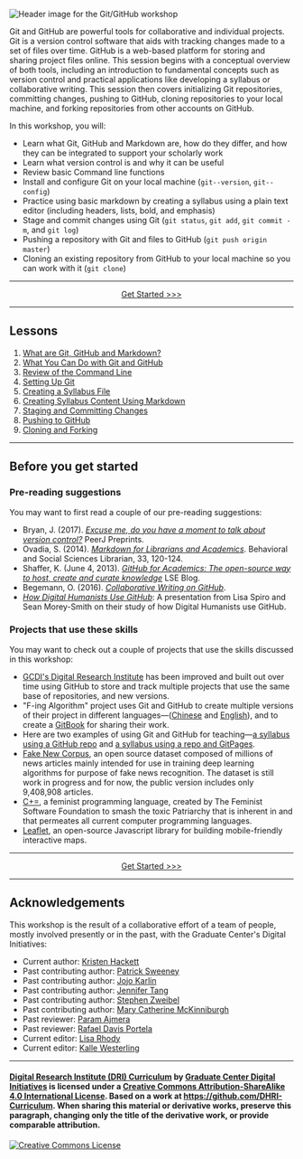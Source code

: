 ![Header image for the Git/GitHub workshop](https://raw.githubusercontent.com/DHRI-Curriculum/git/v2.0/_django-meta/header%403x.png)


Git and GitHub are powerful tools for collaborative and individual projects. Git is a version control software that aids with tracking changes made to a set of files over time. GitHub is a web-based platform for storing and sharing project files online. This session begins with a conceptual overview of both tools, including an introduction to fundamental concepts such as version control and practical applications like developing a syllabus or collaborative writing. This session then covers initializing Git repositories, committing changes, pushing to GitHub, cloning repositories to your local machine, and forking repositories from other accounts on GitHub.

In this workshop, you will:

- Learn what Git, GitHub and Markdown are, how do they differ, and how they can be integrated to support your scholarly work
- Learn what version control is and why it can be useful
- Review basic Command line functions
- Install and configure Git on your local machine (`git--version`, `git--config`)
- Practice using basic markdown by creating a syllabus using a plain text editor (including headers, lists, bold, and emphasis)
- Stage and commit changes using Git (`git status`, `git add`, `git commit -m`, and `git log`)
- Pushing a repository with Git and files to GitHub (`git push origin master`)
- Cloning an existing repository from GitHub to your local machine so you can work with it (`git clone`)

---

<p align=center><a href="sections/1-what-are-git-github-and-markdown.md">Get Started >>></a></p>

---

## Lessons

1. [What are Git, GitHub and Markdown?](sections/1-what-are-git-github-and-markdown.md)
2. [What You Can Do with Git and GitHub](sections/2-what-you-can-do-with-git-and-github.md)
3. [Review of the Command Line](sections/3-review-of-the-command-line.md)
4. [Setting Up Git](sections/4-setting-up-git.md)
5. [Creating a Syllabus File](sections/5-creating-a-syllabus-file.md)
6. [Creating Syllabus Content Using Markdown](sections/6-creating-syllabus-content-using-markdown.md)
7. [Staging and Committing Changes](sections/7-staging-and-committing-changes.md)
8. [Pushing to GitHub](sections/8-pushing-to-github.md)
9. [Cloning and Forking](sections/9-cloning-and-forking.md)

---

## Before you get started

### Pre-reading suggestions

You may want to first read a couple of our pre-reading suggestions:

- Bryan, J. (2017). [_Excuse me, do you have a moment to talk about version control?_](https://doi.org/10.7287/peerj.preprints.3159v2) PeerJ Preprints.
- Ovadia, S. (2014). [_Markdown for Librarians and Academics_](https://academicworks.cuny.edu/lg_pubs/7/). Behavioral and Social Sciences Librarian, 33, 120-124.
- Shaffer, K. (June 4, 2013). [_GitHub for Academics: The open-source way to host, create and curate knowledge_](https://blogs.lse.ac.uk/impactofsocialsciences/2013/06/04/github-for-academics/) LSE Blog.
- Begemann, O. (2016). [_Collaborative Writing on GitHub_](https://oleb.net/blog/2016/02/collaborative-writing-on-github/).
- [_How Digital Humanists Use GitHub_](https://digitalscholarship.wordpress.com/2016/07/20/presentation-on-how-digital-humanists-use-github/): A presentation from Lisa Spiro and Sean Morey-Smith on their study of how Digital Humanists use GitHub.

### Projects that use these skills

You may want to check out a couple of projects that use the skills discussed in this workshop:

- [GCDI's Digital Research Institute](https://github.com/DHRI-Curriculum) has been improved and built out over time using GitHub to store and track multiple projects that use the same base of repositories, and new versions.
- "F-ing Algorithm" project uses Git and GitHub to create multiple versions of their project in different languages—([Chinese](https://github.com/labuladong/fucking-algorithm) and [English](https://github.com/labuladong/fucking-algorithm/tree/english)), and to create a [GitBook](https://labuladong.gitbook.io/algo-en/i.-dynamic-programming/analysisofdynamicprogramming) for sharing their work.
- Here are two examples of using Git and GitHub for teaching—[a syllabus using a GitHub repo](https://github.com/quinnanya/dlcl204) and [a syllabus using a repo and GitPages](https://digitalhistory.github.io/).
- [Fake New Corpus](https://github.com/several27/FakeNewsCorpus), an open source dataset composed of millions of news articles mainly intended for use in training deep learning algorithms for purpose of fake news recognition. The dataset is still work in progress and for now, the public version includes only 9,408,908 articles.
- [C+=](https://github.com/TheFeministSoftwareFoundation/C-plus-Equality), a feminist programming language, created by The Feminist Software Foundation to smash the toxic Patriarchy that is inherent in and that permeates all current computer programming languages.
- [Leaflet](https://github.com/Leaflet/Leaflet), an open-source Javascript library for building mobile-friendly interactive maps.

---

<p align=center><a href="sections/1-what-are-git-github-and-markdown.md">Get Started >>></a></p>

---

## Acknowledgements

This workshop is the result of a collaborative effort of a team of people, mostly involved presently or in the past, with the Graduate Center's Digital Initiatives:

- Current author: [Kristen Hackett](https://github.com/hackettka)
- Past contributing author: [Patrick Sweeney](https://github.com/pswee001)
- Past contributing author: [Jojo Karlin](https://github.com/jojokarlin/)
- Past contributing author: [Jennifer Tang](https://github.com/jentang/)
- Past contributing author: [Stephen Zweibel](https://github.com/szweibel)
- Past contributing author: [Mary Catherine McKinniburgh](https://github.com/mckinniburgh)
- Past reviewer: [Param Ajmera](https://github.com/paramajmera)
- Past reviewer: [Rafael Davis Portela](https://github.com/rafadavis)
- Current editor: [Lisa Rhody](https://github.com/lmrhody)
- Current editor: [Kalle Westerling](https://github.com/kallewesterling)

---

#### [Digital Research Institute (DRI) Curriculum](http://purl.org/dc/terms/) by [Graduate Center Digital Initiatives](https://gcdi.commons.gc.cuny.edu/) is licensed under a [Creative Commons Attribution-ShareAlike 4.0 International License](http://creativecommons.org/licenses/by-sa/4.0/). Based on a work at <https://github.com/DHRI-Curriculum>. When sharing this material or derivative works, preserve this paragraph, changing only the title of the derivative work, or provide comparable attribution.

[![Creative Commons License](https://i.creativecommons.org/l/by-sa/4.0/88x31.png)](http://creativecommons.org/licenses/by-sa/4.0/)

